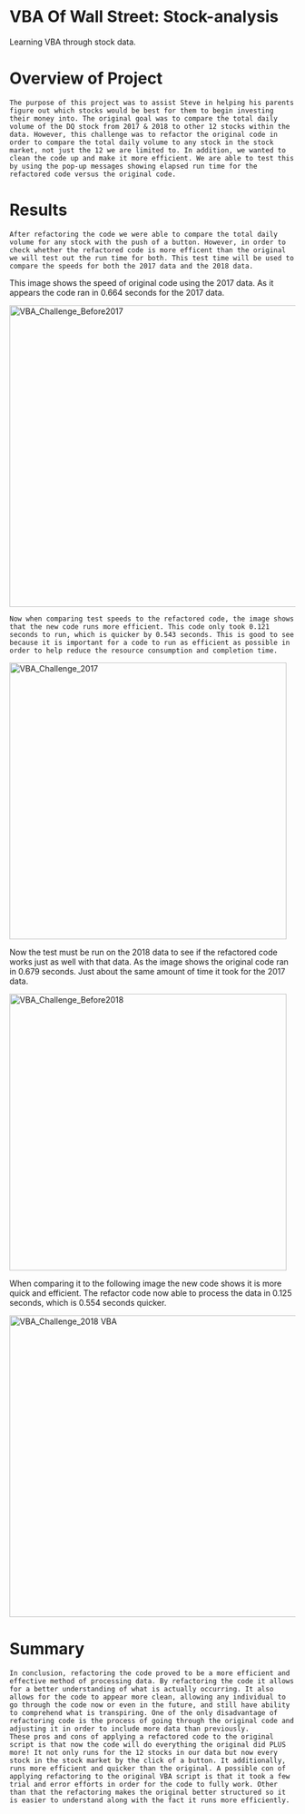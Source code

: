 # VBA Of Wall Street: Stock-analysis
Learning VBA through stock data. 

# Overview of Project
    The purpose of this project was to assist Steve in helping his parents figure out which stocks would be best for them to begin investing their money into. The original goal was to compare the total daily volume of the DQ stock from 2017 & 2018 to other 12 stocks within the data. However, this challenge was to refactor the original code in order to compare the total daily volume to any stock in the stock market, not just the 12 we are limited to. In addition, we wanted to clean the code up and make it more efficient. We are able to test this by using the pop-up messages showing elapsed run time for the refactored code versus the original code.

# Results
    After refactoring the code we were able to compare the total daily volume for any stock with the push of a button. However, in order to check whether the refactored code is more efficent than the original we will test out the run time for both. This test time will be used to compare the speeds for both the 2017 data and the 2018 data. 
  This image shows the speed of original code using the 2017 data. As it appears the code ran in 0.664 seconds for the 2017 data. 

<img width="532" alt="VBA_Challenge_Before2017" src="https://user-images.githubusercontent.com/117120227/204113490-c67177e7-c430-411d-bc54-378160d3141f.png">
 
    Now when comparing test speeds to the refactored code, the image shows that the new code runs more efficient. This code only took 0.121 seconds to run, which is quicker by 0.543 seconds. This is good to see because it is important for a code to run as efficient as possible in order to help reduce the resource consumption and completion time. 
  
<img width="488" alt="VBA_Challenge_2017" src="https://user-images.githubusercontent.com/117120227/204113492-0cf2de80-95ea-415c-907f-446da984bf94.png">
 
   Now the test must be run on the 2018 data to see if the refactored code works just as well with that data. As the image shows the original code ran in 0.679 seconds. Just about the same amount of time it took for the 2017 data.
 
<img width="488" alt="VBA_Challenge_Before2018" src="https://user-images.githubusercontent.com/117120227/204113507-139fef84-0600-4663-aa7a-1d3514e2c669.png">
  
   When comparing it to the following image the new code shows it is more quick and efficient. The refactor code now able to process the data in 0.125 seconds, which is 0.554 seconds quicker.
  
<img width="532" alt="VBA_Challenge_2018 VBA" src="https://user-images.githubusercontent.com/117120227/204113509-adf7ee77-67f0-48a4-9331-2b8efa9ad174.png">

# Summary
    In conclusion, refactoring the code proved to be a more efficient and effective method of processing data. By refactoring the code it allows for a better understanding of what is actually occurring. It also allows for the code to appear more clean, allowing any individual to go through the code now or even in the future, and still have ability to comprehend what is transpiring. One of the only disadvantage of refactoring code is the process of going through the original code and adjusting it in order to include more data than previously. 
    These pros and cons of applying a refactored code to the original script is that now the code will do everything the original did PLUS more! It not only runs for the 12 stocks in our data but now every stock in the stock market by the click of a button. It additionally, runs more efficient and quicker than the original. A possible con of applying refactoring to the original VBA script is that it took a few trial and error efforts in order for the code to fully work. Other than that the refactoring makes the original better structured so it is easier to understand along with the fact it runs more efficiently. 
